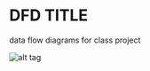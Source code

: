 # DFD TITLE

data flow diagrams for class project 


![alt tag](https://cloud.githubusercontent.com/assets/16803700/18527246/8e6fd874-7a89-11e6-839b-77ba4a962b4d.PNG)
